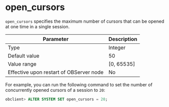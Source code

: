 open_cursors
=================================

`open_cursors` specifies the maximum number of cursors that can be opened at one time in a single session.


| Parameter | Description |
|------------------|-------------|
| Type | Integer |
| Default value | 50 |
| Value range | \[0, 65535\] |
| Effective upon restart of OBServer node | No |

For example, you can run the following command to set the number of concurrently opened cursors of a session to `20`:

```sql
obclient> ALTER SYSTEM SET open_cursors = 20;
```